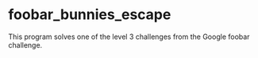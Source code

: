 # foobar_bunnies_escape

This program solves one of the level 3 challenges from the Google foobar challenge. 
